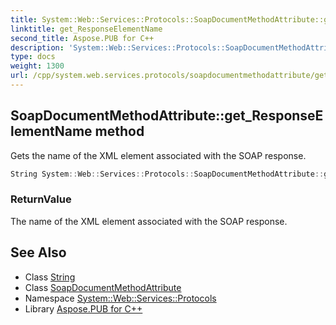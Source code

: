 ```yaml
---
title: System::Web::Services::Protocols::SoapDocumentMethodAttribute::get_ResponseElementName method
linktitle: get_ResponseElementName
second_title: Aspose.PUB for C++
description: 'System::Web::Services::Protocols::SoapDocumentMethodAttribute::get_ResponseElementName method. Gets the name of the XML element associated with the SOAP response in C++.'
type: docs
weight: 1300
url: /cpp/system.web.services.protocols/soapdocumentmethodattribute/get_responseelementname/
---
```

## SoapDocumentMethodAttribute::get_ResponseElementName method


Gets the name of the XML element associated with the SOAP response.

```cpp
String System::Web::Services::Protocols::SoapDocumentMethodAttribute::get_ResponseElementName()
```


### ReturnValue

The name of the XML element associated with the SOAP response.

## See Also

* Class [String](../../../system/string/)
* Class [SoapDocumentMethodAttribute](../)
* Namespace [System::Web::Services::Protocols](../../)
* Library [Aspose.PUB for C++](../../../)
